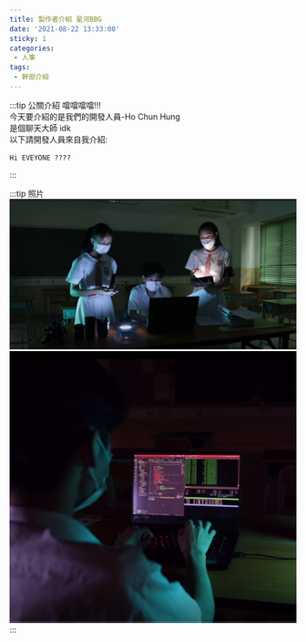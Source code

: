 ```yaml
---
title: 製作者介紹 星河BBG
date: '2021-08-22 13:33:00'
sticky: 1
categories:
 - 人事
tags:
 - 幹部介紹
---
```


:::tip 公關介紹
噹噹噹噹!!!\
今天要介紹的是我們的開發人員-Ho Chun Hung\
是個聊天大師 idk\
以下請開發人員來自我介紹:

    Hi EVEYONE ???? 


:::

:::tip 照片
![GG](../img/r/1.png)
![GG](../img/r/johnny.png)
:::